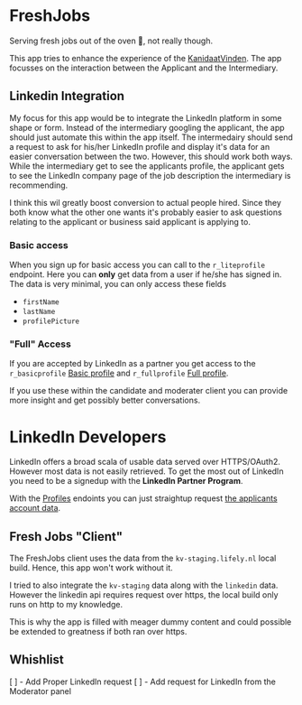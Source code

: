 # FreshJobs

Serving fresh jobs out of the oven 🥖, not really though.

This app tries to enhance the experience of the [KanidaatVinden](https://kv-staging.lifely.nl).
The app focusses on the interaction between the Applicant and the Intermediary.

## Linkedin Integration
My focus for this app would be to integrate the LinkedIn platform in some shape or form.
Instead of the intermediary googling the applicant, the app should just automate this within the app itself.
The intermedairy should send a request to ask for his/her LinkedIn profile and display it's data for an easier conversation between the two.
However, this should work both ways.
While the intermediary get to see the applicants profile, the applicant gets to see the LinkedIn company page of the job description the intermediary is recommending.

I think this wil greatly boost conversion to actual people hired.
Since they both know what the other one wants it's probably easier to ask questions relating to the applicant or business said applicant is applying to.

### Basic access

When you sign up for basic access you can call to the `r_liteprofile` endpoint.
Here you can **only** get data from a user if he/she has signed in.
The data is very minimal, you can only access these fields

- `firstName`
- `lastName`
- `profilePicture`

### "Full" Access

If you are accepted by LinkedIn as a partner you get access to the `r_basicprofile` [Basic profile](https://docs.microsoft.com/en-us/linkedin/shared/references/v2/profile/basic-profile?context=linkedin/consumer/context) and `r_fullprofile` [Full profile](https://docs.microsoft.com/en-us/linkedin/shared/references/v2/profile/full-profile?context=linkedin/consumer/context).

If you use these within the candidate and moderater client you can provide more insight and get possibly better conversations.

# LinkedIn Developers

LinkedIn offers a broad scala of usable data served over HTTPS/OAuth2. However most data is not easily retrieved.
To get the most out of LinkedIn you need to be a signedup with the **LinkedIn Partner Program**.

With the [Profiles](https://docs.microsoft.com/en-us/linkedin/shared/references/v2/profile) endoints you can just straightup request [the applicants account data](https://docs.microsoft.com/en-us/linkedin/shared/integrations/people/profile-api?context=linkedin/consumer/context#retrieve-other-members-profile).

## Fresh Jobs "Client"

The FreshJobs client uses the data from the `kv-staging.lifely.nl` local build.
Hence, this app won't work without it.

I tried to also integrate the `kv-staging` data along with the `linkedin` data. However the linkedin api requires request over https, the local build only runs on http to my knowledge.

This is why the app is filled with meager dummy content and could possible be extended to greatness if both ran over https.

## Whishlist

[ ] - Add Proper LinkedIn request
[ ] - Add request for LinkedIn from the Moderator panel 